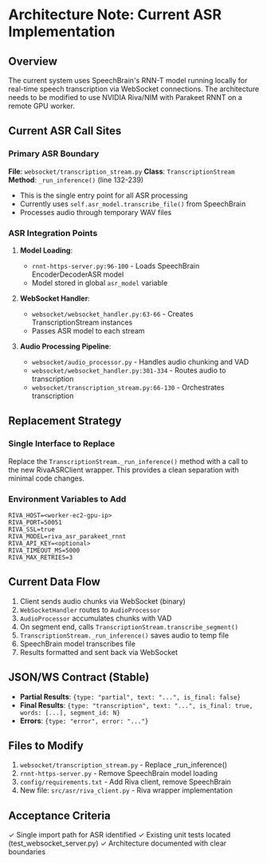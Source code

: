 # Architecture Note: Current ASR Implementation

## Overview
The current system uses SpeechBrain's RNN-T model running locally for real-time speech transcription via WebSocket connections. The architecture needs to be modified to use NVIDIA Riva/NIM with Parakeet RNNT on a remote GPU worker.

## Current ASR Call Sites

### Primary ASR Boundary
**File**: `websocket/transcription_stream.py`
**Class**: `TranscriptionStream`
**Method**: `_run_inference()` (line 132-239)
- This is the single entry point for all ASR processing
- Currently uses `self.asr_model.transcribe_file()` from SpeechBrain
- Processes audio through temporary WAV files

### ASR Integration Points

1. **Model Loading**:
   - `rnnt-https-server.py:96-100` - Loads SpeechBrain EncoderDecoderASR model
   - Model stored in global `asr_model` variable

2. **WebSocket Handler**:
   - `websocket/websocket_handler.py:63-66` - Creates TranscriptionStream instances
   - Passes ASR model to each stream

3. **Audio Processing Pipeline**:
   - `websocket/audio_processor.py` - Handles audio chunking and VAD
   - `websocket/websocket_handler.py:301-334` - Routes audio to transcription
   - `websocket/transcription_stream.py:66-130` - Orchestrates transcription

## Replacement Strategy

### Single Interface to Replace
Replace the `TranscriptionStream._run_inference()` method with a call to the new RivaASRClient wrapper. This provides a clean separation with minimal code changes.

### Environment Variables to Add
```
RIVA_HOST=<worker-ec2-gpu-ip>
RIVA_PORT=50051
RIVA_SSL=true
RIVA_MODEL=riva_asr_parakeet_rnnt
RIVA_API_KEY=<optional>
RIVA_TIMEOUT_MS=5000
RIVA_MAX_RETRIES=3
```

## Current Data Flow
1. Client sends audio chunks via WebSocket (binary)
2. `WebSocketHandler` routes to `AudioProcessor`
3. `AudioProcessor` accumulates chunks with VAD
4. On segment end, calls `TranscriptionStream.transcribe_segment()`
5. `TranscriptionStream._run_inference()` saves audio to temp file
6. SpeechBrain model transcribes file
7. Results formatted and sent back via WebSocket

## JSON/WS Contract (Stable)
- **Partial Results**: `{type: "partial", text: "...", is_final: false}`
- **Final Results**: `{type: "transcription", text: "...", is_final: true, words: [...], segment_id: N}`
- **Errors**: `{type: "error", error: "..."}`

## Files to Modify
1. `websocket/transcription_stream.py` - Replace _run_inference() 
2. `rnnt-https-server.py` - Remove SpeechBrain model loading
3. `config/requirements.txt` - Add Riva client, remove SpeechBrain
4. New file: `src/asr/riva_client.py` - Riva wrapper implementation

## Acceptance Criteria
✓ Single import path for ASR identified
✓ Existing unit tests located (test_websocket_server.py)
✓ Architecture documented with clear boundaries